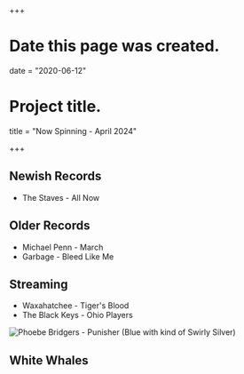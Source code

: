 +++
# Date this page was created.
date = "2020-06-12"

# Project title.
title = "Now Spinning - April 2024"

+++

## Newish Records

* The Staves - All Now


## Older Records
* Michael Penn - March
* Garbage - Bleed Like Me


## Streaming

* Waxahatchee - Tiger's Blood
* The Black Keys - Ohio Players

![Phoebe Bridgers - Punisher (Blue with kind of Swirly Silver)](/img/punisher.jpg)

## White Whales




